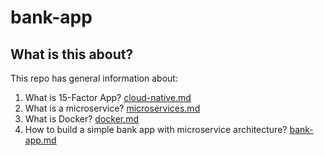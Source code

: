 # bank-app

## What is this about?

This repo has general information about:

1. What is 15-Factor App? [cloud-native.md](cloud-native.md)
2. What is a microservice? [microservices.md](microservices.md)
3. What is Docker? [docker.md](docker.md)
4. How to build a simple bank app with microservice architecture? [bank-app.md](bank-app.md)